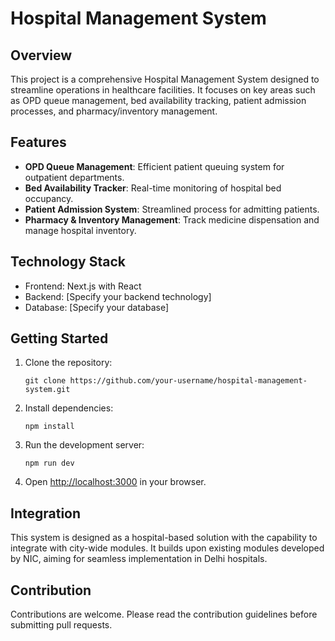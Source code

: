 # Hospital Management System

## Overview

This project is a comprehensive Hospital Management System designed to streamline operations in healthcare facilities. It focuses on key areas such as OPD queue management, bed availability tracking, patient admission processes, and pharmacy/inventory management.

## Features

- **OPD Queue Management**: Efficient patient queuing system for outpatient departments.
- **Bed Availability Tracker**: Real-time monitoring of hospital bed occupancy.
- **Patient Admission System**: Streamlined process for admitting patients.
- **Pharmacy & Inventory Management**: Track medicine dispensation and manage hospital inventory.

## Technology Stack

- Frontend: Next.js with React
- Backend: [Specify your backend technology]
- Database: [Specify your database]

## Getting Started

1. Clone the repository:
   ```
   git clone https://github.com/your-username/hospital-management-system.git
   ```

2. Install dependencies:
   ```
   npm install
   ```

3. Run the development server:
   ```
   npm run dev
   ```

4. Open [http://localhost:3000](http://localhost:3000) in your browser.

## Integration

This system is designed as a hospital-based solution with the capability to integrate with city-wide modules. It builds upon existing modules developed by NIC, aiming for seamless implementation in Delhi hospitals.

## Contribution

Contributions are welcome. Please read the contribution guidelines before submitting pull requests.
